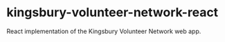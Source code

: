 # kingsbury-volunteer-network-react
React implementation of the Kingsbury Volunteer Network web app.
